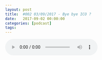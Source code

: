 ```yaml
---
layout: post
title:  #002 03/09/2017 - Bye bye ICO ?
date:   2017-09-02 00:00:00
categories: [podcast]
tags:
---
```

<audio src='http://feeds.soundcloud.com/stream/340809612-la-bulle-crypto-002-bye-bye-ico.mp3' autoplay='false' controls='true' />

Rejoignez nous sur twitter @labullecrypto pour réagir à cet épisode !
